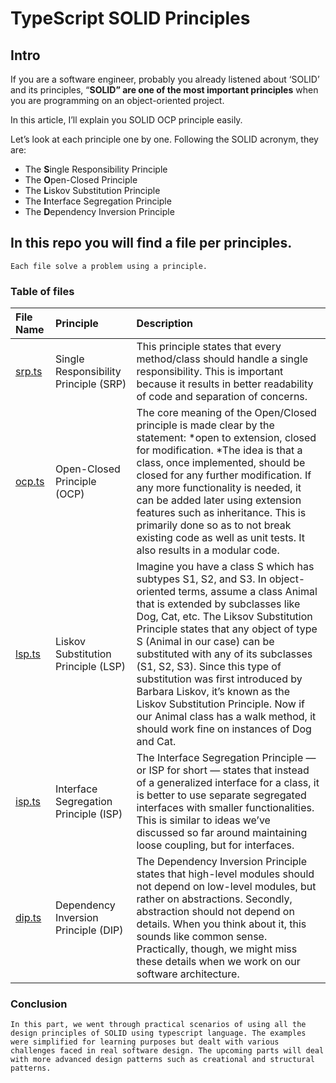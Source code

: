# TypeScript SOLID Principles

## Intro

If you are a software engineer, probably you already listened about ‘SOLID’ and its principles, “**SOLID” are one of the most important principles** when you are programming on an object-oriented project.

In this article, I’ll explain you SOLID OCP principle easily.

Let’s look at each principle one by one. Following the SOLID acronym, they are:

- The **S**ingle Responsibility Principle
- The **O**pen-Closed Principle
- The **L**iskov Substitution Principle
- The **I**nterface Segregation Principle
- The **D**ependency Inversion Principle

## In this repo you will find a file per principles.

    Each file solve a problem using a principle.

### Table of files

| **File Name**      | **Principle**                         | **Description**                                                                                                                                                                                                                                                                                                                                                                                                                                                                                                                           |
| :----------------- | :------------------------------------ | :---------------------------------------------------------------------------------------------------------------------------------------------------------------------------------------------------------------------------------------------------------------------------------------------------------------------------------------------------------------------------------------------------------------------------------------------------------------------------------------------------------------------------------------- |
| [srp.ts](./srp.ts) | Single Responsibility Principle (SRP) | This principle states that every method/class should handle a single responsibility. This is important because it results in better readability of code and separation of concerns.                                                                                                                                                                                                                                                                                                                                                       |
| [ocp.ts](./ocp.ts) | Open-Closed Principle (OCP)           | The core meaning of the Open/Closed principle is made clear by the statement: *open to extension, closed for modification. *The idea is that a class, once implemented, should be closed for any further modification. If any more functionality is needed, it can be added later using extension features such as inheritance. This is primarily done so as to not break existing code as well as unit tests. It also results in a modular code.                                                                                         |
| [lsp.ts](./lsp.ts) | Liskov Substitution Principle (LSP)   | Imagine you have a class S which has subtypes S1, S2, and S3. In object-oriented terms, assume a class Animal that is extended by subclasses like Dog, Cat, etc. The Liksov Substitution Principle states that any object of type S (Animal in our case) can be substituted with any of its subclasses (S1, S2, S3). Since this type of substitution was first introduced by Barbara Liskov, it’s known as the Liskov Substitution Principle. Now if our Animal class has a walk method, it should work fine on instances of Dog and Cat. |
| [isp.ts](./isp.ts) | Interface Segregation Principle (ISP) | The Interface Segregation Principle — or ISP for short — states that instead of a generalized interface for a class, it is better to use separate segregated interfaces with smaller functionalities. This is similar to ideas we’ve discussed so far around maintaining loose coupling, but for interfaces.                                                                                                                                                                                                                              |
| [dip.ts](./dip.ts) | Dependency Inversion Principle (DIP)  | The Dependency Inversion Principle states that high-level modules should not depend on low-level modules, but rather on abstractions. Secondly, abstraction should not depend on details. When you think about it, this sounds like common sense. Practically, though, we might miss these details when we work on our software architecture.                                                                                                                                                                                             |

### Conclusion

    In this part, we went through practical scenarios of using all the design principles of SOLID using typescript language. The examples were simplified for learning purposes but dealt with various challenges faced in real software design. The upcoming parts will deal with more advanced design patterns such as creational and structural patterns.

